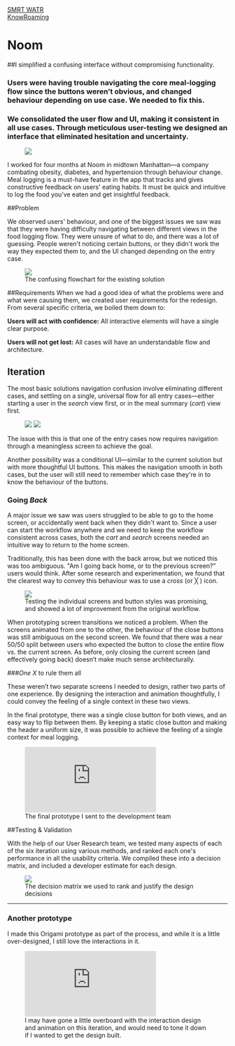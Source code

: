 <div class="folio-nav prev smrtwatr">
	<a href="?p=smrtwatr">SMRT WATR</a>
</div>
<div class="folio-nav next knowroaming">
	<a href="?p=knowroaming">KnowRoaming</a>
</div>

# Noom

##I simplified a confusing interface without compromising functionality.

### Users were having trouble navigating the core meal-logging flow since the buttons weren’t obvious, and changed behaviour depending on use case. We needed to fix this.

### We consolidated the user flow and UI, making it consistent in all use cases. Through meticulous user-testing we designed an interface that eliminated hesitation and uncertainty.

<figure class='folio_image' id='hero'>
	<a target='_blank'>
		<img src='../includes/portfolio_images/noom/noom_logging.jpg'>
	</a>
<figcaption></figcaption>
</figure>

I worked for four months at Noom in midtown Manhattan—a company combating obesity, diabetes, and hypertension through behaviour change. Meal logging is a must-have feature in the app that tracks and gives constructive feedback on users' eating habits. It must be quick and intuitive to log the food you’ve eaten and get insightful feedback.

##Problem

We observed users' behaviour, and one of the biggest issues we saw was that they were having difficulty navigating between different views in the food logging flow. They were unsure of what to do, and there was a lot of guessing. People weren't noticing certain buttons, or they didn't work the way they expected them to, and the UI changed depending on the entry case.

<figure class='folio_image' id='img2'>
	<a target='_blank'>
		<img src='../includes/portfolio_images/noom/noom_existing.jpg'>
	</a>
<figcaption>The confusing flowchart for the existing solution</figcaption>
</figure>

##Requirements
When we had a good idea of what the problems were and what were causing them, we created user requirements for the redesign. From several specific criteria, we boiled them down to:

**Users will act with confidence:** All interactive elements will have a single clear purpose.

**Users will not get lost:** All cases will have an understandable  flow and architecture.

## Iteration

The most basic solutions navigation confusion involve eliminating different cases, and settling on a single, universal flow for all entry cases—either starting a user in the _search_ view first, or in the meal summary (_cart_) view first. 

<figure class='folio_image images-2' id='img2'>
	<a target='_blank'>
		<img src='../includes/portfolio_images/noom/noom_search_first.jpg'>
		<img src='../includes/portfolio_images/noom/noom_cart_first.jpg'>
	</a>
<figcaption></figcaption>
</figure>

The issue with this is that one of the entry cases now requires navigation through a meaningless screen to achieve the goal.

Another possibility was a conditional UI—similar to the current solution but with more thoughtful UI buttons. This makes the navigation smooth in both cases, but the user will still need to remember which case they're in to know the behaviour of the buttons.

### Going *Back*
A major issue we saw was users struggled to be able to go to the home screen, or accidentally went back when they didn't want to. Since a user can start the workflow anywhere and we need to keep the workflow consistent across cases, both the _cart_ and _search_ screens needed an intuitive way to return to the home screen.

Traditionally, this has been done with the back arrow, but we noticed this was too ambiguous. "Am I going back home, or to the previous screen?" users would think. After some research and experimentation, we found that the clearest way to convey this behaviour was to use a _cross_ (or ╳ ) icon.

<figure class='folio_image' id='img2'>
	<a target='_blank'>
		<img src='../includes/portfolio_images/noom/noom_logging-vc.png'>
	</a>
<figcaption>Testing the individual screens and button styles was promising, and showed a lot of improvement from the original workflow.</figcaption>
</figure>

When prototyping screen transitions we noticed a problem. 
When the screens animated from one to the other, the behaviour of the close buttons was still ambiguous on the second screen. We found that there was a near 50/50 split between users who expected the button to close the entire flow vs. the current screen. As before, only closing the current screen (and effectively going back) doesn’t make much sense architecturally.

###*One X* to rule them all

These weren’t two separate screens I needed to design, rather two parts of one experience. By designing the interaction and animation thoughtfully, I could convey the feeling of a single context in these two views.

In the final prototype, there was a single close button for both views, and an easy way to flip between them. By keeping a static close button and making the header a uniform size, it was possible to achieve the feeling of a single context for meal logging.

<figure class='folio_image' id='img2'>
	<iframe src="https://player.vimeo.com/video/157767466" frameborder="0" webkitallowfullscreen mozallowfullscreen allowfullscreen></iframe>
<figcaption>The final prototype I sent to the development team</figcaption>
</figure>


##Testing & Validation

With the help of our User Research team, we tested many aspects of each of the six iteration using various methods, and ranked each one's performance in all the usability criteria. We compiled these into a decision matrix, and included a developer estimate for each design. 

<figure class='folio_image' id='img2'>
	<a target='_blank'>
		<img src='../includes/portfolio_images/noom/noom_logging-matrix.png'>
	</a>
<figcaption>The decision matrix we used to rank and justify the design decisions</figcaption>
</figure>

---
### Another prototype

I made this Origami prototype as part of the process, and while it is a little over-designed, I still love the interactions in it. 

<figure class='folio_image' id='img2'>
	<iframe src="https://player.vimeo.com/video/157767592" frameborder="0" webkitallowfullscreen mozallowfullscreen allowfullscreen></iframe>
<figcaption>I may have gone a little overboard with the interaction design and animation on this iteration, and would need to tone it down if I wanted to get the design built. </figcaption>
</figure>